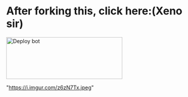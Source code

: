 # After forking this, click here:(Xeno sir)
<a href="https://raganork.ml/heroku-deploy" target="blank"><img align="center" src="https://i.imgur.com/6rs61MY.png" alt="Deploy bot" height="112" width="310" /></a>

"https://i.imgur.com/z6zN7Tx.jpeg"
